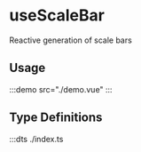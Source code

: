 # useScaleBar

Reactive generation of scale bars

## Usage

:::demo src="./demo.vue"
:::

## Type Definitions

:::dts ./index.ts
